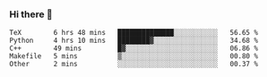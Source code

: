 ### Hi there 👋

<!--START_SECTION:waka-->

```text
TeX        6 hrs 48 mins   ██████████████░░░░░░░░░░░   56.65 %
Python     4 hrs 10 mins   ████████▓░░░░░░░░░░░░░░░░   34.68 %
C++        49 mins         █▓░░░░░░░░░░░░░░░░░░░░░░░   06.86 %
Makefile   5 mins          ▒░░░░░░░░░░░░░░░░░░░░░░░░   00.80 %
Other      2 mins          ░░░░░░░░░░░░░░░░░░░░░░░░░   00.37 %
```

<!--END_SECTION:waka-->
